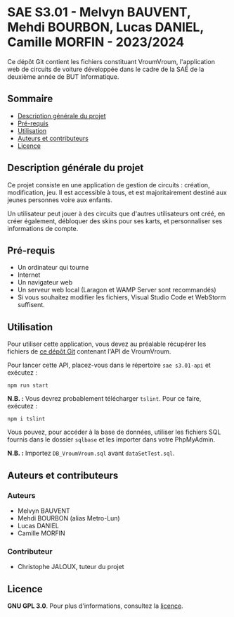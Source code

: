 # SAE S3.01 - Melvyn BAUVENT, Mehdi BOURBON, Lucas DANIEL, Camille MORFIN - 2023/2024

Ce dépôt Git contient les fichiers constituant VroumVroum, l'application web de circuits de voiture développée dans le cadre de la SAÉ
de la deuxième année de BUT Informatique.

## Sommaire

- [Description générale du projet](#description-générale-du-projet)
- [Pré-requis](#pré-requis)
- [Utilisation](#utilisation)
- [Auteurs et contributeurs](#auteurs-et-contributeurs)
- [Licence](#licence)



## Description générale du projet

Ce projet consiste en une application de gestion de circuits : création, modification, jeu.
Il est accessible à tous, et est majoritairement destiné aux jeunes personnes voire aux enfants.

Un utilisateur peut jouer à des circuits que d'autres utilisateurs ont créé, en créer également, débloquer des skins pour ses karts, et personnaliser ses informations de compte.

## Pré-requis

- Un ordinateur qui tourne
- Internet
- Un navigateur web
- Un serveur web local (Laragon et WAMP Server sont recommandés)
- Si vous souhaitez modifier les fichiers, Visual Studio Code et WebStorm suffisent.

## Utilisation

Pour utiliser cette application, vous devez au préalable récupérer les fichiers de [ce dépôt Git](https://forge.univ-lyon1.fr/p2208567/sae-s3.01-api) contenant l'API de VroumVroum.

Pour lancer cette API, placez-vous dans le répertoire `sae s3.01-api` et exécutez :

```
npm run start
```

**N.B. :** Vous devrez probablement télécharger `tslint`. Pour ce faire, exécutez :

```
npm i tslint
```

Vous pouvez, pour accéder à la base de données, utiliser les fichiers SQL fournis dans le dossier `sqlbase` et les importer dans votre PhpMyAdmin.

**N.B. :** Importez `DB_VroumVroum.sql` avant `dataSetTest.sql`.

## Auteurs et contributeurs

### Auteurs

- Melvyn BAUVENT
- Mehdi BOURBON (alias Metro-Lun)
- Lucas DANIEL
- Camille MORFIN

### Contributeur

- Christophe JALOUX, tuteur du projet

## Licence

**GNU GPL 3.0**. Pour plus d'informations, consultez la [licence](LICENSE).
